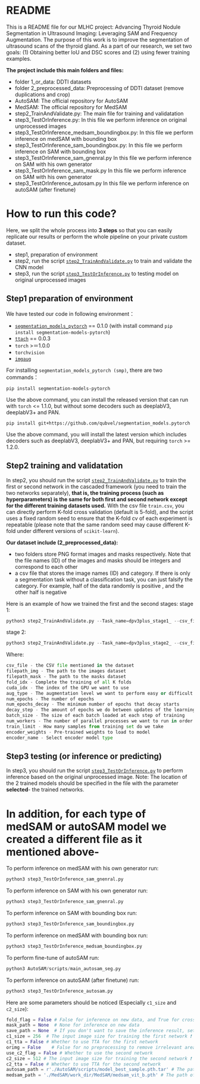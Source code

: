 # README 
This is a README file for our MLHC project: Advancing Thyroid Nodule Segmentation in Ultrasound Imaging: Leveraging SAM and Frequency Augmentation.
The purpose of this work is to improve the segmentation of ultrasound scans of the thyroid gland. As a part of our research, we set two goals: (1) Obtaining better IoU and DSC scores and (2) using fewer training examples.

**The project include this main folders and files:**
 - folder 1_or_data: 								              DDTI datasets
 - folder 2_preprocessed_data: 					          Preprocessing of DDTI dataset (remove duplications and crop)
 - AutoSAM:										                    The official repository for AutoSAM
 - MedSAM: 										                    The official repository for MedSAM
 - step2_TrainAndValidate.py:						          The main file for training and validatation					 
 - step3_TestOrInference.py:						          In this file we perform inference on original unprocessed images
 - step3_TestOrInference_medsam_boundingbox.py:	  In this file we perform inference on medSAM with bounding box
 - step3_TestOrInference_sam_boundingbox.py:      In this file we perform inference on SAM with bounding box
 - step3_TestOrInference_sam_gnenral.py           In this file we perform inference on SAM with his own generator
 - step3_TestOrInference_sam_mask.py              In this file we perform inference on SAM with his own generator
 - step3_TestOrInference_autosam.py               In this file we perform inference on autoSAM (after finetune)


# How to run this code?
Here, we split the whole process into **3 steps** so that you can easily replicate our results or perform the whole pipeline on your private custom dataset. 
 - step1, preparation of environment
 - step2, run the script [`step2_TrainAndValidate.py`](https://github.com/WAMAWAMA/TNSCUI2020-Seg-Rank1st/blob/master/step2to4_train_validate_inference/step2_TrainAndValidate.py) to train and validate the CNN model
 - step3, run the script [`step3_TestOrInference.py`](https://github.com/WAMAWAMA/TNSCUI2020-Seg-Rank1st/blob/master/step2to4_train_validate_inference/step3_TestOrInference.py) to testing model on original unprocessed images

## Step1 preparation of environment
We have tested our code in following environment：
 - [`segmentation_models_pytorch`](https://github.com/qubvel/segmentation_models.pytorch) == 0.1.0 (with install command `pip install segmentation-models-pytorch`)
 - [`ttach`](https://github.com/qubvel/ttach) == 0.0.3
 - `torch` >＝1.0.0
 - `torchvision`
 - [`imgaug`](https://github.com/aleju/imgaug)

For installing `segmentation_models_pytorch (smp)`, there are two commands：
```linux
pip install segmentation-models-pytorch
```
Use the above command, you can install the released version that can run with `torch` <= 1.1.0, but without some decoders such as deeplabV3, deeplabV3+ and PAN.

```linux
pip install git+https://github.com/qubvel/segmentation_models.pytorch
```
Use the above command, you will install the latest version which includes decoders such as deeplabV3, deeplabV3+ and PAN, but requiring `torch` >= 1.2.0.


## Step2 training and validatation
In step2, you should run the script 
[`step2_TrainAndValidate.py`](https://github.com/WAMAWAMA/TNSCUI2020-Seg-Rank1st/blob/master/step2to4_train_validate_inference/step2_TrainAndValidate.py)
to train the first or second network in the cascaded framework (you need to train the two networks separately), **that is, the training process (such as hyperparameters) is the same for both first and second network except for the different training datasets used.** With the csv file `train.csv`, you can directly perform K-fold cross validation (default is 5-fold), and the script uses a fixed random seed to ensure that the K-fold cv of each experiment is repeatable (please note that the same random seed may cause different K-fold under different versions of `scikit-learn`).

**Our dataset include (2_preprocessed_data):**
 - two folders store PNG format images and masks respectively. Note that the file names (ID) of the images and masks should be integers and correspond to each other
 - a csv file that stores the image names (ID) and category. If there is only a segmentation task without a classification task, you can just falsify the category. For example, half of the data randomly is positive , and the other half is negative

Here is an example of how we trained the first and the second stages: 
stage 1: 
```python
python3 step2_TrainAndValidate.py --Task_name=dpv3plus_stage1_ --csv_file=./2_preprocessed_data/train.csv --filepath_img=./2_preprocessed_data/stage1/p_image --filepath_mask=./2_preprocessed_data/stage1/p_mask --fold_idx=1 --cuda_idx 0 --aug_type difficult --num_epochs 401 --num_epochs_decay 60 --decay_step 60 --batch_size 20 --num_workers 8 --encoder_name densenet201 --encoder_weights imagenet --train_limit 200
```

stage 2:
```python
python3 step2_TrainAndValidate.py --Task_name=dpv3plus_stage2_ --csv_file=./2_preprocessed_data/train.csv --filepath_img=./2_preprocessed_data/stage2/p_image --filepath_mask=./2_preprocessed_data/stage2/p_mask --fold_idx=1 --cuda_idx 0 --aug_type difficult --num_epochs 401 --num_epochs_decay 60 --decay_step 60 --batch_size 20 --num_workers 8 --encoder_name densenet201 --encoder_weights imagenet --train_limit 200`
```

Where:
```python
csv_file - the CSV file mentioned in the dataset 
filepath_img - The path to the images dataset
filepath_mask - The path to the masks dataset
fold_idx - Complete the training of all K folds
cuda_idx - The index of the GPU we want to use  
aug_type - The augmentation level we want to perform easy or difficult
num_epochs - The number of epochs 
num_epochs_decay - The minimum number of epochs that decay starts
decay_step - The amount of epochs we do between updates of the learning rate
batch_size - The size of each batch loaded at each step of training 
num_workers - The number of parallel processes we want to run in order to accelerate execution
train_limit - How many samples from training set do we take
encoder_weights - Pre-trained weights to load to model
encoder_name - Select encoder model type 
```

## Step3 testing (or inference or predicting)
In step3, you should run the script 
[`step3_TestOrInference.py`](https://github.com/WAMAWAMA/TNSCUI2020-Seg-Rank1st/blob/master/step2to4_train_validate_inference/step3_TestOrInference.py)
to perform inference based on the original unprocessed image.
Note: The location of the 2 trained models should be specified in the file with the parameter **selected**- the trained networks.

# In addition, for each type of medSAM or autoSAM model we created a different file as it mentioned above-
To perform inference on medSAM with his own generator run:
```python
python3 step3_TestOrInference_sam_gnenral.py
```

To perform inference on SAM with his own generator run:
```python
python3 step3_TestOrInference_sam_gnenral.py
```

To perform inference on SAM with bounding box run:
```python
python3 step3_TestOrInference_sam_boundingbox.py
```

To perform inference on medSAM with bounding box run:
```python
python3 step3_TestOrInference_medsam_boundingbox.py
```

To perform fine-tune of autoSAM run:
```python
python3 AutoSAM/scripts/main_autosam_seg.py
```

To perform inference on autoSAM (after finetune) run:
```python
python3 step3_TestOrInference_autosam.py
```

Here are some parameters should be noticed (Especially `c1_size` and `c2_size`):
```python
fold_flag = False # False for inference on new data, and True for cross-validation
mask_path = None  # None for inference on new data
save_path = None  # If you don't want to save the inference result, set it to None
c1_size = 256  # The input image size for training the first network ❗
c1_tta = False # Whether to use TTA for the first network
orimg = False    # False for no preprocessing to remove irrelevant areas
use_c2_flag = False # Whether to use the second network
c2_size = 512 # The input image size for training the second network ❗
c2_tta = False # Whether to use TTA for the second network
autosam_path = r'./AutoSAM/scripts/model_best_sample.pth.tar' # The path of the trained model of AutoSAM
medsam_path = './MedSAM/work_dir/MedSAM/medsam_vit_b.pth' # The path of the trained model of MedSAM
```
